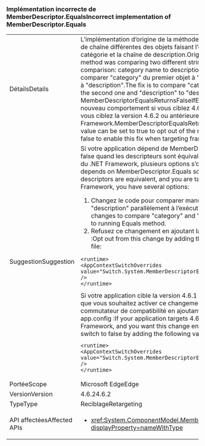 ### <a name="incorrect-implementation-of-memberdescriptorequals"></a><span data-ttu-id="a75f9-101">Implémentation incorrecte de MemberDescriptor.Equals</span><span class="sxs-lookup"><span data-stu-id="a75f9-101">Incorrect implementation of MemberDescriptor.Equals</span></span>

|   |   |
|---|---|
|<span data-ttu-id="a75f9-102">Détails</span><span class="sxs-lookup"><span data-stu-id="a75f9-102">Details</span></span>|<span data-ttu-id="a75f9-103">L’implémentation d’origine de la méthode &quot;Equals&quot; comparait deux propriétés de chaîne différentes des objets faisant l’objet d’une comparaison : le nom de la catégorie et la chaîne de description.</span><span class="sxs-lookup"><span data-stu-id="a75f9-103">Original implementation of &quot;Equals&quot; method was comparing two different string properties from the objects under comparison: category name to description string.</span></span> <span data-ttu-id="a75f9-104">La solution consiste à comparer &quot;category&quot; du premier objet à &quot;category&quot; du second et &quot;description&quot; à &quot;description&quot;.</span><span class="sxs-lookup"><span data-stu-id="a75f9-104">The fix is to compare &quot;category&quot; of first object to &quot;category&quot; of the second one and &quot;description&quot; to &quot;description&quot;.</span></span> <span data-ttu-id="a75f9-105">La valeur de configuration de MemberDescriptorEqualsReturnsFalseIfEquivalent peut être true pour refuser le nouveau comportement si vous ciblez 4.6.2, ou false pour activer ce correctif si vous ciblez la version 4.6.2 ou antérieure du .NET Framework.</span><span class="sxs-lookup"><span data-stu-id="a75f9-105">MemberDescriptorEqualsReturnsFalseIfEquivalent configuration value can be set to true to opt out of the new behavior if targeting 4.6.2 or to false to enable this fix when targeting framework version is below 4.6.2.</span></span>|
|<span data-ttu-id="a75f9-106">Suggestion</span><span class="sxs-lookup"><span data-stu-id="a75f9-106">Suggestion</span></span>|<span data-ttu-id="a75f9-107">Si votre application dépend de MemberDescriptor.Equals qui retourne parfois false quand les descripteurs sont équivalents et que vous ciblez la version 4.6.2 du .NET Framework, plusieurs options s’offrent à vous :</span><span class="sxs-lookup"><span data-stu-id="a75f9-107">If your application depends on MemberDescriptor.Equals sometimes returning false when descriptors are equivalent, and you are targeting 4.6.2 version of the .NET Framework, you have several options:</span></span><ol><li><span data-ttu-id="a75f9-108">Changez le code pour comparer manuellement les champs &quot;category&quot; et &quot;description&quot; parallèlement à l’exécution de la méthode Equals.</span><span class="sxs-lookup"><span data-stu-id="a75f9-108">Make code changes to compare &quot;category&quot; and &quot;description&quot; fields manually in addition to running Equals method.</span></span></li><li><span data-ttu-id="a75f9-109">Refusez ce changement en ajoutant la valeur suivante au fichier app.config :</span><span class="sxs-lookup"><span data-stu-id="a75f9-109">Opt out from this change by adding the following value to the app.config file:</span></span></li></ol><pre><code class="language-xml">&lt;runtime&gt;&#13;&#10;&lt;AppContextSwitchOverrides value=&quot;Switch.System.MemberDescriptorEqualsReturnsFalseIfEquivalent=true&quot; /&gt;&#13;&#10;&lt;/runtime&gt;&#13;&#10;</code></pre><span data-ttu-id="a75f9-110">Si votre application cible la version 4.6.1 ou antérieure du .NET Framework et que vous souhaitez activer ce changement, vous pouvez affecter false au commutateur de compatibilité en ajoutant la valeur suivante au fichier app.config :</span><span class="sxs-lookup"><span data-stu-id="a75f9-110">If your application targets 4.6.1 or lower version of the .NET Framework, and you want this change enabled, you can set the compatibility switch to false by adding the following value to the app.config file:</span></span><pre><code class="language-xml">&lt;runtime&gt;&#13;&#10;&lt;AppContextSwitchOverrides value=&quot;Switch.System.MemberDescriptorEqualsReturnsFalseIfEquivalent=false&quot; /&gt;&#13;&#10;&lt;/runtime&gt;&#13;&#10;</code></pre>|
|<span data-ttu-id="a75f9-111">Portée</span><span class="sxs-lookup"><span data-stu-id="a75f9-111">Scope</span></span>|<span data-ttu-id="a75f9-112">Microsoft Edge</span><span class="sxs-lookup"><span data-stu-id="a75f9-112">Edge</span></span>|
|<span data-ttu-id="a75f9-113">Version</span><span class="sxs-lookup"><span data-stu-id="a75f9-113">Version</span></span>|<span data-ttu-id="a75f9-114">4.6.2</span><span class="sxs-lookup"><span data-stu-id="a75f9-114">4.6.2</span></span>|
|<span data-ttu-id="a75f9-115">Type</span><span class="sxs-lookup"><span data-stu-id="a75f9-115">Type</span></span>|<span data-ttu-id="a75f9-116">Reciblage</span><span class="sxs-lookup"><span data-stu-id="a75f9-116">Retargeting</span></span>|
|<span data-ttu-id="a75f9-117">API affectées</span><span class="sxs-lookup"><span data-stu-id="a75f9-117">Affected APIs</span></span>|<ul><li><xref:System.ComponentModel.MemberDescriptor.Equals(System.Object)?displayProperty=nameWithType></li></ul>|

